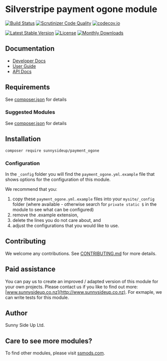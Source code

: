 # Silverstripe payment ogone module
[![Build Status](https://travis-ci.org/sunnysideup/silverstripe-payment_ogone.svg?branch=master)](https://travis-ci.org/sunnysideup/silverstripe-payment_ogone)
[![Scrutinizer Code Quality](https://scrutinizer-ci.com/g/sunnysideup/silverstripe-payment_ogone/badges/quality-score.png?b=master)](https://scrutinizer-ci.com/g/sunnysideup/silverstripe-payment_ogone/?branch=master)
[![codecov.io](https://codecov.io/github/sunnysideup/silverstripe-payment_ogone/coverage.svg?branch=master)](https://codecov.io/github/sunnysideup/silverstripe-payment_ogone?branch=master)

[![Latest Stable Version](https://poser.pugx.org/sunnysideup/payment_ogone/version)](https://packagist.org/packages/sunnysideup/payment_ogone)
[![License](https://poser.pugx.org/sunnysideup/payment_ogone/license)](https://packagist.org/packages/sunnysideup/payment_ogone)
[![Monthly Downloads](https://poser.pugx.org/sunnysideup/payment_ogone/d/monthly)](https://packagist.org/packages/sunnysideup/payment_ogone)


## Documentation



 * [Developer Docs](docs/en/INDEX.md)
 * [User Guide](docs/en/userguide.md)
 * [API Docs](http://docs.ssmods.com/sunnysideup/payment_ogone/classes.xhtml)


## Requirements



See [composer.json](composer.json) for details


### Suggested Modules



See [composer.json](composer.json) for details


## Installation


```
composer require sunnysideup/payment_ogone
```

### Configuration



In the `_config` folder you will find the `payment_ogone.yml.example`
file that shows options for the configuration of this module.

We recommend that you:

  1. copy these `payment_ogone.yml.example` files into your
`mysite/_config` folder (where available - otherwise search for `private static $` in the module to see what can be configured)
  2. remove the .example extension,
  3. delete the lines you do not care about, and
  4. adjust the configurations that you would like to use.


## Contributing



We welcome any contributions. See [CONTRIBUTING.md](CONTRIBUTING.md) for more details.

## Paid assistance



You can pay us to create an improved / adapted version of this module for your own projects.  Please contact us if you like to find out more: [www.sunnysideup.co.nz](http://www.sunnysideup.co.nz).  For exmaple, we can write tests for this module.  

## Author



Sunny Side Up Ltd.


## Care to see more modules?

To find other modules, please visit [ssmods.com](http://ssmods.com/).
